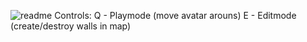 ![readme](https://github.com/Bubbq/Raycast-Engine/assets/134325235/60819d12-d32c-4b48-bc4a-de564faf7281)
Controls: Q - Playmode (move avatar arouns) E - Editmode (create/destroy walls in map)